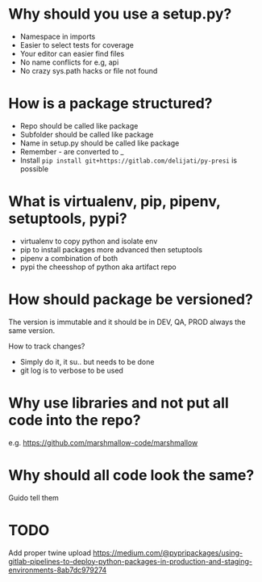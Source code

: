 # Why should you use a setup.py?

- Namespace in imports
- Easier to select tests for coverage
- Your editor can easier find files
- No name conflicts for e.g, api
- No crazy sys.path hacks or file not found

# How is a package structured?

- Repo should be called like package
- Subfolder should be called like package
- Name in setup.py should be called like package
- Remember - are converted to _
- Install `pip install git+https://gitlab.com/delijati/py-presi` is possible

# What is virtualenv, pip, pipenv, setuptools, pypi?

- virtualenv to copy python and isolate env
- pip to install packages more advanced then setuptools
- pipenv a combination of both
- pypi the cheesshop of python aka artifact repo

# How should package be versioned?

The version is immutable and it should be in DEV, QA, PROD always the same
version. 

How to track changes?

- Simply do it, it su.. but needs to be done
- git log is to verbose to be used

# Why use libraries and not put all code into the repo?

e.g. https://github.com/marshmallow-code/marshmallow

# Why should all code look the same?

Guido tell them

# TODO

Add proper twine upload https://medium.com/@pypripackages/using-gitlab-pipelines-to-deploy-python-packages-in-production-and-staging-environments-8ab7dc979274
